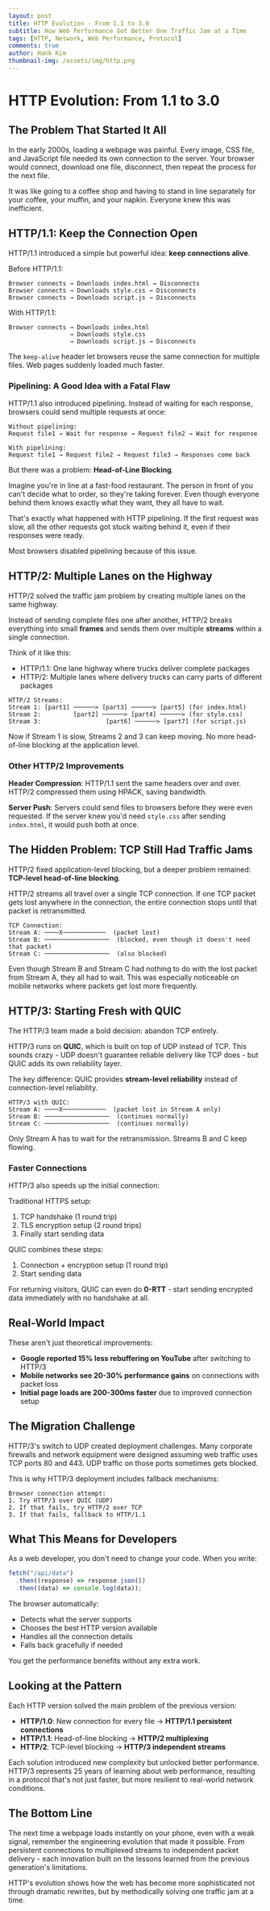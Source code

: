 ```yaml
---
layout: post
title: HTTP Evolution - From 1.1 to 3.0
subtitle: How Web Performance Got Better One Traffic Jam at a Time
tags: [HTTP, Network, Web Performance, Protocol]
comments: true
author: Hank Kim
thumbnail-img: /assets/img/http.png
---
```


# HTTP Evolution: From 1.1 to 3.0

## The Problem That Started It All

In the early 2000s, loading a webpage was painful. Every image, CSS file, and JavaScript file needed its own connection to the server. Your browser would connect, download one file, disconnect, then repeat the process for the next file.

It was like going to a coffee shop and having to stand in line separately for your coffee, your muffin, and your napkin. Everyone knew this was inefficient.

## HTTP/1.1: Keep the Connection Open

HTTP/1.1 introduced a simple but powerful idea: **keep connections alive**.

Before HTTP/1.1:

```
Browser connects → Downloads index.html → Disconnects
Browser connects → Downloads style.css → Disconnects
Browser connects → Downloads script.js → Disconnects
```

With HTTP/1.1:

```
Browser connects → Downloads index.html
                 → Downloads style.css
                 → Downloads script.js → Disconnects
```

The `keep-alive` header let browsers reuse the same connection for multiple files. Web pages suddenly loaded much faster.

### Pipelining: A Good Idea with a Fatal Flaw

HTTP/1.1 also introduced pipelining. Instead of waiting for each response, browsers could send multiple requests at once:

```
Without pipelining:
Request file1 → Wait for response → Request file2 → Wait for response

With pipelining:
Request file1 → Request file2 → Request file3 → Responses come back
```

But there was a problem: **Head-of-Line Blocking**.

Imagine you're in line at a fast-food restaurant. The person in front of you can't decide what to order, so they're taking forever. Even though everyone behind them knows exactly what they want, they all have to wait.

That's exactly what happened with HTTP pipelining. If the first request was slow, all the other requests got stuck waiting behind it, even if their responses were ready.

Most browsers disabled pipelining because of this issue.

## HTTP/2: Multiple Lanes on the Highway

HTTP/2 solved the traffic jam problem by creating multiple lanes on the same highway.

Instead of sending complete files one after another, HTTP/2 breaks everything into small **frames** and sends them over multiple **streams** within a single connection.

Think of it like this:

- HTTP/1.1: One lane highway where trucks deliver complete packages
- HTTP/2: Multiple lanes where delivery trucks can carry parts of different packages

```
HTTP/2 Streams:
Stream 1: [part1] ──────> [part3] ──────> [part5] (for index.html)
Stream 2:         [part2] ──────> [part4] ──────> (for style.css)
Stream 3:                  [part6] ──────> [part7] (for script.js)
```

Now if Stream 1 is slow, Streams 2 and 3 can keep moving. No more head-of-line blocking at the application level.

### Other HTTP/2 Improvements

**Header Compression**: HTTP/1.1 sent the same headers over and over. HTTP/2 compressed them using HPACK, saving bandwidth.

**Server Push**: Servers could send files to browsers before they were even requested. If the server knew you'd need `style.css` after sending `index.html`, it would push both at once.

## The Hidden Problem: TCP Still Had Traffic Jams

HTTP/2 fixed application-level blocking, but a deeper problem remained: **TCP-level head-of-line blocking**.

HTTP/2 streams all travel over a single TCP connection. If one TCP packet gets lost anywhere in the connection, the entire connection stops until that packet is retransmitted.

```
TCP Connection:
Stream A: ────X────────────  (packet lost)
Stream B: ──────────────────  (blocked, even though it doesn't need that packet)
Stream C: ──────────────────  (also blocked)
```

Even though Stream B and Stream C had nothing to do with the lost packet from Stream A, they all had to wait. This was especially noticeable on mobile networks where packets get lost more frequently.

## HTTP/3: Starting Fresh with QUIC

The HTTP/3 team made a bold decision: abandon TCP entirely.

HTTP/3 runs on **QUIC**, which is built on top of UDP instead of TCP. This sounds crazy - UDP doesn't guarantee reliable delivery like TCP does - but QUIC adds its own reliability layer.

The key difference: QUIC provides **stream-level reliability** instead of connection-level reliability.

```
HTTP/3 with QUIC:
Stream A: ────X────────────  (packet lost in Stream A only)
Stream B: ──────────────────  (continues normally)
Stream C: ──────────────────  (continues normally)
```

Only Stream A has to wait for the retransmission. Streams B and C keep flowing.

### Faster Connections

HTTP/3 also speeds up the initial connection:

Traditional HTTPS setup:

1. TCP handshake (1 round trip)
2. TLS encryption setup (2 round trips)
3. Finally start sending data

QUIC combines these steps:

1. Connection + encryption setup (1 round trip)
2. Start sending data

For returning visitors, QUIC can even do **0-RTT** - start sending encrypted data immediately with no handshake at all.

## Real-World Impact

These aren't just theoretical improvements:

- **Google reported 15% less rebuffering on YouTube** after switching to HTTP/3
- **Mobile networks see 20-30% performance gains** on connections with packet loss
- **Initial page loads are 200-300ms faster** due to improved connection setup

## The Migration Challenge

HTTP/3's switch to UDP created deployment challenges. Many corporate firewalls and network equipment were designed assuming web traffic uses TCP ports 80 and 443. UDP traffic on those ports sometimes gets blocked.

This is why HTTP/3 deployment includes fallback mechanisms:

```
Browser connection attempt:
1. Try HTTP/3 over QUIC (UDP)
2. If that fails, try HTTP/2 over TCP
3. If that fails, fallback to HTTP/1.1
```

## What This Means for Developers

As a web developer, you don't need to change your code. When you write:

```javascript
fetch("/api/data")
  .then((response) => response.json())
  .then((data) => console.log(data));
```

The browser automatically:

- Detects what the server supports
- Chooses the best HTTP version available
- Handles all the connection details
- Falls back gracefully if needed

You get the performance benefits without any extra work.

## Looking at the Pattern

Each HTTP version solved the main problem of the previous version:

- **HTTP/1.0**: New connection for every file → **HTTP/1.1 persistent connections**
- **HTTP/1.1**: Head-of-line blocking → **HTTP/2 multiplexing**
- **HTTP/2**: TCP-level blocking → **HTTP/3 independent streams**

Each solution introduced new complexity but unlocked better performance. HTTP/3 represents 25 years of learning about web performance, resulting in a protocol that's not just faster, but more resilient to real-world network conditions.

## The Bottom Line

The next time a webpage loads instantly on your phone, even with a weak signal, remember the engineering evolution that made it possible. From persistent connections to multiplexed streams to independent packet delivery - each innovation built on the lessons learned from the previous generation's limitations.

HTTP's evolution shows how the web has become more sophisticated not through dramatic rewrites, but by methodically solving one traffic jam at a time.
